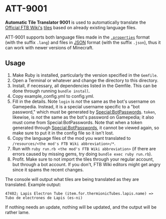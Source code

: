 # ATT-9001

**Automatic Tile Translator 9001** is used to automatically translate the [Official FTB Wiki's](https://ftb.gamepedia.com/FTB_Wiki) [tiles](https://ftb.gamepedia.com/Special:TileList) based on already existing language files.

ATT-9001 supports both language files made in the [`.properties`](https://en.wikipedia.org/wiki/.properties) format (with the suffix `.lang`) and  files in [JSON](https://en.wikipedia.org/wiki/JSON) format (with the suffix `.json`), thus it can work with newer versions of Minecraft.

## Usage
1. Make Ruby is installed, particularly the version specified in the `Gemfile`.
2. Open a Terminal or whatever and change the directory to this directory.
3. Install, if necessary, all dependencies listed in the Gemfile. This can be done through running `bundle install`.
4. Copy example_config.yml to config.yml.
5. Fill in the details. Note `login` is _not_ the same as the bot's username on Gamepedia. Instead, it is a special username specific to a "bot password," which must be generated by [Special:BotPasswords](https://ftb.gamepedia.com/Special:BotPasswords). `token`, likewise, is _not_ the same as the bot's password on Gamepedia; it also must come from Special:BotPasswords. Note that when a token generated through [Special:BotPasswords](https://ftb.gamepedia.com/Special:BotPasswords), it cannot be viewed again, so make sure to put it in the config file so it isn't lost.
5. Copy the language files of the mod you want translated to `/resources/<the mod's FTB Wiki abbreviation>/*`.
6. Run with `ruby run.rb <the mod's FTB Wiki abbreviation>` (if there are errors caused by missing gems, try doing `bundle exec ruby run.rb`).
7. Profit. Make sure to not import the tiles through your regular account, but through a bot account. If you don't, FTB Wiki editors might get angry since it spams the recent changes.

The console will output what tiles are being translated as they are translated. Example output:
```
47402; Lapis Electron Tube (item.for.thermionicTubes.lapis.name) => Tubo de electrones de Lapis (es-ni)
```

If nothing needs an update, nothing will be updated, and the output will be rather lame.
